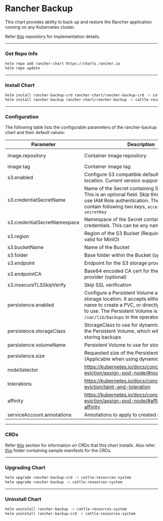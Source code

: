 # Rancher Backup

This chart provides ability to back up and restore the Rancher application running on any Kubernetes cluster.

Refer [this](https://github.com/rancher/backup-restore-operator) repository for implementation details.

-----

### Get Repo Info
```bash
helm repo add rancher-chart https://charts.rancher.io
helm repo update
```

-----

### Install Chart
```bash
helm install rancher-backup-crd rancher-chart/rancher-backup-crd -n cattle-resources-system --create-namespace
helm install rancher-backup rancher-chart/rancher-backup -n cattle-resources-system
```

-----

### Configuration
The following table lists the configurable parameters of the rancher-backup chart and their default values:

| Parameter   |      Description      |  Default |
|----------|---------------|-------|
| image.repository |  Container image repository | rancher/backup-restore-operator |
| image.tag |    Container image tag  |   v0.1.0-rc1 |
| s3.enabled | Configure S3 compatible default storage location. Current version supports S3 and MinIO |    false |
| s3.credentialSecretName | Name of the Secret containing S3 credentials. This is an optional field. Skip this field in order to use IAM Role authentication. The Secret must contain following two keys, `accessKey` and `secretKey` |    "" |
| s3.credentialSecretNamespace | Namespace of the Secret containing S3 credentials. This can be any namespace. |    "" |
| s3.region | Region of the S3 Bucket (Required for S3, not valid for MinIO) |    "" |
| s3.bucketName | Name of the Bucket |    "" |
| s3.folder | Base folder within the Bucket (optional) |    "" |
| s3.endpoint | Endpoint for the S3 storage provider |   "" |
| s3.endpointCA | Base64 encoded CA cert for the S3 storage provider (optional) | "" |
| s3.insecureTLSSkipVerify |  Skip SSL verification | false |
| persistence.enabled |  Configure a Persistent Volume as the default storage location. It accepts either a StorageClass name to create a PVC, or directly accepts the PV to use. The Persistent Volume is mounted at `/var/lib/backups` in the operator pod | false |
| persistence.storageClass |  StorageClass to use for dynamically provisioning the Persistent Volume, which will be used for storing backups | "" |
| persistence.volumeName |  Persistent Volume to use for storing backups | "" |
| persistence.size |  Requested size of the Persistent Volume (Applicable when using dynamic provisioning) | "" |
| nodeSelector | https://kubernetes.io/docs/concepts/scheduling-eviction/assign-pod-node/#nodeselector | {} |
| tolerations | https://kubernetes.io/docs/concepts/scheduling-eviction/taint-and-toleration | [] |
| affinity | https://kubernetes.io/docs/concepts/scheduling-eviction/assign-pod-node/#affinity-and-anti-affinity | {} |
| serviceAccount.annotations | Annotations to apply to created service account | {} |

-----

### CRDs

Refer [this](https://github.com/rancher/backup-restore-operator#crds) section for information on CRDs that this chart installs. Also refer [this](https://github.com/rancher/backup-restore-operator/tree/master/examples) folder containing sample manifests for the CRDs.

-----
### Upgrading Chart
```bash
helm upgrade rancher-backup-crd -n cattle-resources-system
helm upgrade rancher-backup -n cattle-resources-system
```

-----
### Uninstall Chart

```bash
helm uninstall rancher-backup -n cattle-resources-system
helm uninstall rancher-backup-crd -n cattle-resources-system
```

